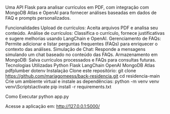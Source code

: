 Uma API Flask para analisar currículos em PDF, com integração com MongoDB Atlas e OpenAI para fornecer análises baseadas em dados de FAQ e prompts personalizados.

Funcionalidades
Upload de currículos: Aceita arquivos PDF e analisa seu conteúdo.
Análise de currículos: Classifica o currículo, fornece justificativas e sugere melhorias usando LangChain e OpenAI.
Gerenciamento de FAQs: Permite adicionar e listar perguntas frequentes (FAQs) para enriquecer o contexto das análises.
Simulação de Chat: Responde a mensagens simulando um chat baseado no conteúdo das FAQs.
Armazenamento em MongoDB: Salva currículos processados e FAQs para consultas futuras.
Tecnologias Utilizadas
Python
Flask
LangChain
OpenAI
MongoDB Atlas
pdfplumber
dotenv
Instalação
Clone este repositório:
git clone https://github.com/mariagomeess/back-residencia.git
cd residencia-main
Crie um ambiente virtual e instale as dependências:
python -m venv venv venv\Scripts\activate pip install -r requirements.txt

Como Executar
python app.py

Acesse a aplicação em: http://127.0.0.1:5000/
